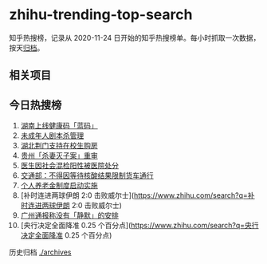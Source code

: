 # zhihu-trending-top-search

知乎热搜榜，记录从 2020-11-24 日开始的知乎热搜榜单。每小时抓取一次数据，按天[归档](./archives)。

## 相关项目

## 今日热搜榜

<!-- BEGIN -->
<!-- 最后更新时间 Sat Nov 26 2022 01:07:22 GMT+0800 (China Standard Time) -->

1. [湖南上线健康码「蓝码」](https://www.zhihu.com/search?q=湖南上线健康码「蓝码」)
1. [未成年人剧本杀管理](https://www.zhihu.com/search?q=未成年人剧本杀管理)
1. [湖北荆门支持在校生购房](https://www.zhihu.com/search?q=湖北荆门支持在校生购房)
1. [贵州「杀妻灭子案」重审](https://www.zhihu.com/search?q=贵州「杀妻灭子案」重审)
1. [医生因社会混检阳性被医院处分](https://www.zhihu.com/search?q=医生因社会混检阳性被医院处分)
1. [交通部：不得因等待核酸结果限制货车通行](https://www.zhihu.com/search?q=交通部：不得因等待核酸结果限制货车通行)
1. [个人养老金制度启动实施](https://www.zhihu.com/search?q=个人养老金制度启动实施)
1. [补时连进两球伊朗 2:0 击败威尔士](https://www.zhihu.com/search?q=补时连进两球伊朗 2:0 击败威尔士)
1. [广州通报称没有「静默」的安排](https://www.zhihu.com/search?q=广州通报称没有「静默」的安排)
1. [央行决定全面降准 0.25 个百分点](https://www.zhihu.com/search?q=央行决定全面降准 0.25 个百分点)

<!-- END -->

历史归档 [./archives](./archives)
